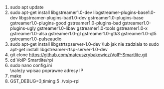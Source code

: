 1. sudo apt update
2. sudo apt-get install libgstreamer1.0-dev libgstreamer-plugins-base1.0-dev libgstreamer-plugins-bad1.0-dev gstreamer1.0-plugins-base gstreamer1.0-plugins-good gstreamer1.0-plugins-bad gstreamer1.0-plugins-ugly gstreamer1.0-libav gstreamer1.0-tools gstreamer1.0-x gstreamer1.0-alsa gstreamer1.0-gl gstreamer1.0-gtk3 gstreamer1.0-qt5 gstreamer1.0-pulseaudio
3. sudo apt-get install libgstrtspserver-1.0-dev
   \lub jak nie zadziala to sudo apt-get install libgstreamer-rtsp-server-1.0-dev
5. git clone https://github.com/mateuszrybakowicz/VoIP-Smartlite.git
6. cd VoIP-Smartlite/rpi
7. sudo nano config.ini  
   \należy wpisac poprawne adresy IP
9. make
10.  GST_DEBUG=3,timing:5 ./voip-rpi
